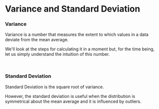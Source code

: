 # Variance and Standard Deviation

### Variance
Variance is a number that measures the extent to which values in a data deviate from the mean average. 

We'll look at the steps for calculating it in a moment but, for the time being, let us simply understand the intuition of this number.

<br/>

### Standard Deviation

Standard Deviation is the square root of variance.

However, the standard deviation is useful when the distribution is symmetrical about the mean average and it is influenced by outliers.